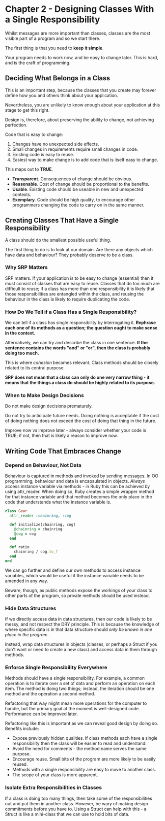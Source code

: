 # Chapter 2 - Designing Classes With a Single Responsibility

Whilst messages are more important than classes, classes are the most visible part of a program and so we start there.

The first thing is that you need to __keep it simple__.

Your program needs to work now, and be easy to change later. This is hard, and is the craft of programming.

## Deciding What Belongs in a Class

This is an important step, because the classes that you create may forever define how you and others think about your application.

Nevertheless, you are unlikely to know enough about your application at this stage to get this right.

Design is, therefore, about preserving the ability to change, not achieving perfection.

Code that is easy to change:

1. Changes have no unexpected side effects.
2. Small changes in requirements require small changes in code.
3. Existing code is easy to reuse.
4. Easiest way to make change is to add code that is itself easy to change.

This maps out to __TRUE__.

* __Transparent__. Consequences of change should be obvious.
* __Reasonable__. Cost of change should be proportional to the benefits.
* __Usable__. Existing code should be useable in new and unexpected contexts.
* __Exemplary__. Code should be high quality, to encourage other programmers changing the code to carry on in the same manner.

## Creating Classes That Have a Single Responsibility

A class should do the smallest possible useful thing.

The first thing to do is to look at our domain. Are there any objects which have data and behaviour? They probably deserve to be a class.

### Why SRP Matters

SRP matters. If your application is to be easy to change (essential) then it must consist of classes that are easy to reuse. Classes that do too much are difficult to reuse; if a class has more than one responsibility it is likely that those responsibilities are entangled within the class, and reusing the behaviour in the class is likely to require duplicating the code.

### How Do We Tell if a Class Has a Single Responsibility?

We can tell if a class has single responsibility by interrogating it. __Rephrase each one of its methods as a question; the question ought to make sense in the context.__

Alternatively, we can try and describe the class in one sentence. __If the sentence contains the words "and" or "or", then the class is probably doing too much.__

This is where _cohesion_ becomes relevant. Class methods should be closely related to its central purpose.

__SRP does not mean that a class can only do one very narrow thing - it means that the things a class do should be highly related to its purpose.__

### When to Make Design Decisions

Do not make design decisions prematurely.

Do not try to anticipate future needs. Doing nothing is acceptable if the cost of doing nothing does not exceed the cost of doing that thing in the future.

Improve now vs improve later - always consider whether your code is TRUE; if not, then that is likely a reason to improve now.

## Writing Code That Embraces Change

### Depend on Behaviour, Not Data

Behaviour is captured in methods and invoked by sending messages. In OO programming, behaviour and data is encapsulated in objects. _Always_ access instance variable via methods - in Ruby this can be achieved by using attr_reader. When doing so, Ruby creates a simple wrapper method for that instance variable and that method becomes the only place in the code that understands what the instance variable is.

```ruby
class Gear
  attr_reader :chainring, :cog

  def initialize(chainring, cog)
    @chainring = chainring
    @cog = cog
  end

  def ratio
    chainring / cog.to_f
  end
end
```

We can go further and define our own methods to access instance variables, which would be useful if the instance variable needs to be amended in any way.

Beware, though, as public methods expose the workings of your class to other parts of the program, so private methods should be used instead.

### Hide Data Structures

If we directly access data in data structures, then our code is likely to be messy, and not respect the DRY principle. This is because the knowledge of where specific data is in that data structure should _only be known in one place in the program_.

Instead, wrap data structures in objects (classes, or perhaps a Struct if you don't want or need to create a new class) and access data in them through methods.

### Enforce Single Responsibility Everywhere

Methods should have a single responsibility. For example, a common operation is to iterate over a set of data and perform an operation on each item. The method is doing two things; instead, the iteration should be one method and the operation a second method.

Refactoring that way might mean more operations for the computer to handle, but the primary goal at the moment is well-designed code. Performance can be improved later.

Refactoring like this is important as we can reveal good design by doing so. Benefits include:

* Expose previously hidden qualities. If class methods each have a single responsibility then the class will be easier to read and understand.
* Avoid the need for comments - the method name serves the same purpose.
* Encourage reuse. Small bits of the program are more likely to be easily reused.
* Methods with a single responsibility are easy to move to another class.
* The scope of your class is more apparent.

### Isolate Extra Responsibilities in Classes

If a class is doing too many things, then take some of the responsibilities out and put them in another class. However, be wary of making design commitments before you have to. Using a Struct can help with this - a Struct is like a mini-class that we can use to hold bits of data.

